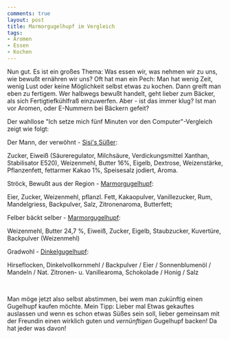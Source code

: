 ```yaml
---
comments: true
layout: post
title: Marmorgugelhupf im Vergleich
tags:
- Aromen
- Essen
- Kochen
---
```

Nun gut. Es ist ein großes Thema: Was essen wir, was nehmen wir zu uns, wie bewußt ernähren wir uns? Oft hat man ein Pech: Man hat wenig Zeit, wenig Lust oder keine Möglichkeit selbst etwas zu kochen. Dann greift man eben zu fertigem. Wer halbwegs bewußt handelt, geht lieber zum Bäcker, als sich Fertigtiefkühlfraß einzuwerfen. Aber - ist das immer klug? Ist man vor Aromen, oder E-Nummern bei Bäckern gefeit? 

Der wahllose "Ich setze mich fünf Minuten vor den Computer"-Vergleich zeigt wie folgt:

Der Mann, der verwöhnt - <a href="http://www.dermann.at/produkte/produktdetails/?tx_mannproducts_pi1%5Buid%5D=50&amp;tx_mannproducts_pi1%5BbackID%5D=24&amp;cHash=05802622aff337bebd4efd149a43e862">Sisi's Süßer</a>:

Zucker, Eiweiß (Säureregulator, Milchsäure, Verdickungsmittel Xanthan, Stabilisator E520), Weizenmehl, Butter 16%, Eigelb, Dextrose, Weizenstärke, Pflanzenfett, fettarmer Kakao 1%, Speisesalz jodiert, Aroma.

Ströck, Bewußt aus der Region - <a href="http://www.stroeck.at/produkte/detail/marmorgugelhupf?page=10&amp;filter=47">Marmorgugelhupf</a>:

Eier, Zucker, Weizenmehl, pflanzl. Fett, Kakaopulver, Vanillezucker, Rum, Mandelgriess, Backpulver, Salz, Zitronenaroma, Butterfett;

Felber bäckt selber - <a href="http://www.felberbrot.at/produkte_detail.php?page=29&amp;produktid=490">Marmorgugelhupf</a>:

Weizenmehl, Butter 24,7 %, Eiweiß, Zucker, Eigelb, Staubzucker, Kuvertüre, Backpulver (Weizenmehl)

Gradwohl - <a href="http://shop.gradwohl.info/product_info.php?products_id=111">Dinkelgugelhupf</a>:

Hirseflocken, Dinkelvollkornmehl / Backpulver / Eier / Sonnenblumenöl / Mandeln / Nat. Zitronen- u. Vanillearoma, Schokolade / Honig / Salz

&nbsp;

Man möge jetzt also selbst abstimmen, bei wem man zukünftig einen Gugelhupf kaufen möchte. Mein Tipp: Lieber mal Etwas gekauftes auslassen und wenn es schon etwas Süßes sein soll, lieber gemeinsam mit der Freundin einen wirklich guten und <em>vernünftigen</em> Gugelhupf backen! Da hat jeder was davon!
